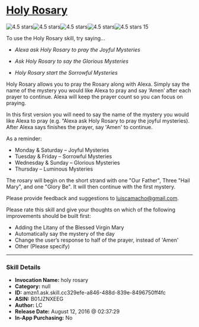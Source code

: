 # [Holy Rosary](http://alexa.amazon.com/#skills/amzn1.ask.skill.cc329efe-a846-488d-839e-8496750ff4fc)
![4.5 stars](../../images/ic_star_black_18dp_1x.png)![4.5 stars](../../images/ic_star_black_18dp_1x.png)![4.5 stars](../../images/ic_star_black_18dp_1x.png)![4.5 stars](../../images/ic_star_black_18dp_1x.png)![4.5 stars](../../images/ic_star_half_black_18dp_1x.png) 15

To use the Holy Rosary skill, try saying...

* *Alexa ask Holy Rosary to pray the Joyful Mysteries*

* *Ask Holy Rosary to say the Glorious Mysteries*

* *Holy Rosary start the Sorrowful Mysteries*

Holy Rosary allows you to pray the Rosary along with Alexa. Simply say the name of the mystery you would like Alexa to pray and say ‘Amen’ after each prayer to continue. Alexa will keep the prayer count so you can focus on praying. 

In this first version you will need to say the name of the mystery you would like Alexa to pray (e.g. “Alexa ask Holy Rosary to pray the joyful mysteries). After Alexa says finishes the prayer, say 'Amen' to continue. 

As a reminder:

- Monday & Saturday – Joyful Mysteries
- Tuesday & Friday – Sorrowful Mysteries
- Wednesday & Sunday – Glorious Mysteries
- Thursday – Luminous Mysteries

The rosary will begin on the short strand with one "Our Father", Three "Hail Mary", and one "Glory Be". It will then continue with the first mystery. 

Please provide feedback and suggestions to luiscamacho@gmail.com. 

Please rate this skill and give your thoughts on which of the following improvements should be built first:

- Adding the Litany of the Blessed Virgin Mary
- Automatically say the mystery of the day
- Change the user’s response to half of the prayer, instead of 'Amen'
- Other (Please specify)

***

### Skill Details

* **Invocation Name:** holy rosary
* **Category:** null
* **ID:** amzn1.ask.skill.cc329efe-a846-488d-839e-8496750ff4fc
* **ASIN:** B01JZNXEEG
* **Author:** LC
* **Release Date:** August 12, 2016 @ 02:37:29
* **In-App Purchasing:** No
